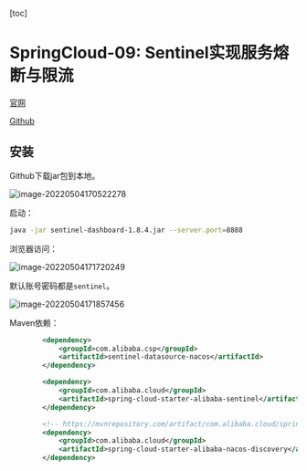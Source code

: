 [toc]

# SpringCloud-09: Sentinel实现服务熔断与限流

[官网](https://sentinelguard.io/zh-cn/)

[Github](https://github.com/alibaba/Sentinel)

## 安装

Github下载jar包到本地。

![image-20220504170522278](../../../Documents/tmp/springcloud09_sentinel_01.png)

启动：

```bash
java -jar sentinel-dashboard-1.8.4.jar --server.port=8888
```

浏览器访问：

![image-20220504171720249](../../../Documents/tmp/springcloud09_sentinel_02.png)

默认账号密码都是`sentinel`。

![image-20220504171857456](../../../Documents/tmp/springcloud09_sentinel_03.png)

Maven依赖：

```xml
        <dependency>
            <groupId>com.alibaba.csp</groupId>
            <artifactId>sentinel-datasource-nacos</artifactId>
        </dependency>

        <dependency>
            <groupId>com.alibaba.cloud</groupId>
            <artifactId>spring-cloud-starter-alibaba-sentinel</artifactId>
        </dependency>

        <!-- https://mvnrepository.com/artifact/com.alibaba.cloud/spring-cloud-starter-alibaba-nacos-discovery -->
        <dependency>
            <groupId>com.alibaba.cloud</groupId>
            <artifactId>spring-cloud-starter-alibaba-nacos-discovery</artifactId>
        </dependency>
```

